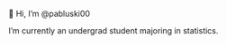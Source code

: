 👋 Hi, I’m @pabluski00

I’m currently an undergrad student majoring in statistics.

<!---
pabluski00/pabluski00 is a ✨ special ✨ repository because its `README.md` (this file) appears on your GitHub profile.
You can click the Preview link to take a look at your changes.
--->
